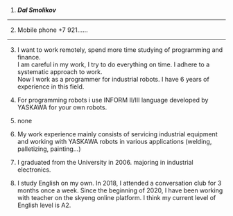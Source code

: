 1. _**Dal Smolikov**_
-----------------------------------
2. Mobile phone +7 921......
----------------------------------
3. I want to work remotely, spend more time studying of programming and finance.  
I am careful in my work, I try to do everything on time. I adhere to a systematic approach to work.  
Now I work as a programmer for industrial robots. I have 6 years of experience in this field.  

4. For programming robots i use INFORM II/III language developed by YASKAWA for your own robots. 
5. none
6. My work experience mainly consists of servicing industrial equipment and working with YASKAWA robots in various applications (welding, palletizing, painting...)
7. I graduated from the University in 2006. majoring in industrial electronics.
8. I study English on my own. In 2018, I attended a conversation club for 3 months once a week. Since the beginning of 2020, I have been working with teacher on the skyeng online platform. I think my current level of English level is A2.
